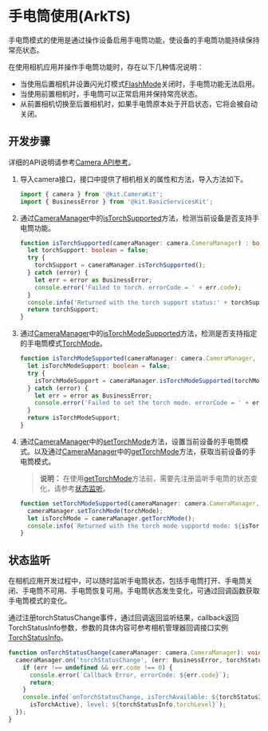 # 手电筒使用(ArkTS)
<!--Kit: Camera Kit-->
<!--Subsystem: Multimedia-->
<!--Owner: @qano-->
<!--Designer: @leo_ysl-->
<!--Tester: @xchaosioda-->
<!--Adviser: @w_Machine_cc-->

手电筒模式的使用是通过操作设备启用手电筒功能，使设备的手电筒功能持续保持常亮状态。

在使用相机应用并操作手电筒功能时，存在以下几种情况说明：

- 当使用后置相机并设置闪光灯模式[FlashMode](../../reference/apis-camera-kit/arkts-apis-camera-e.md#flashmode)关闭时，手电筒功能无法启用。
- 当使用前置相机时，手电筒可以正常启用并保持常亮状态。
- 从前置相机切换至后置相机时，如果手电筒原本处于开启状态，它将会被自动关闭。

## 开发步骤

详细的API说明请参考[Camera API参考](../../reference/apis-camera-kit/arkts-apis-camera.md)。

1. 导入camera接口，接口中提供了相机相关的属性和方法，导入方法如下。

    ```ts
    import { camera } from '@kit.CameraKit';
    import { BusinessError } from '@kit.BasicServicesKit';
    ```

2. 通过[CameraManager](../../reference/apis-camera-kit/arkts-apis-camera-CameraManager.md)中的[isTorchSupported](../../reference/apis-camera-kit/arkts-apis-camera-CameraManager.md#istorchsupported11)方法，检测当前设备是否支持手电筒功能。

    ```ts
    function isTorchSupported(cameraManager: camera.CameraManager) : boolean {
      let torchSupport: boolean = false;
      try {
        torchSupport = cameraManager.isTorchSupported();
      } catch (error) {
        let err = error as BusinessError;
        console.error('Failed to torch. errorCode = ' + err.code);
      }
      console.info('Returned with the torch support status:' + torchSupport);
      return torchSupport;
    }
    ```

3. 通过[CameraManager](../../reference/apis-camera-kit/arkts-apis-camera-CameraManager.md)中的[isTorchModeSupported](../../reference/apis-camera-kit/arkts-apis-camera-CameraManager.md#istorchmodesupported11)方法，检测是否支持指定的手电筒模式[TorchMode](../../reference/apis-camera-kit/arkts-apis-camera-e.md#torchmode11)。

    ```ts
    function isTorchModeSupported(cameraManager: camera.CameraManager, torchMode: camera.TorchMode) : boolean {
      let isTorchModeSupport: boolean = false;
      try {
        isTorchModeSupport = cameraManager.isTorchModeSupported(torchMode);
      } catch (error) {
        let err = error as BusinessError;
        console.error('Failed to set the torch mode. errorCode = ' + err.code);
      }
      return isTorchModeSupport;
    }
    ```

4. 通过[CameraManager](../../reference/apis-camera-kit/arkts-apis-camera-CameraManager.md)中的[setTorchMode](../../reference/apis-camera-kit/arkts-apis-camera-CameraManager.md#settorchmode11)方法，设置当前设备的手电筒模式。以及通过[CameraManager](../../reference/apis-camera-kit/arkts-apis-camera-CameraManager.md)中的[getTorchMode](../../reference/apis-camera-kit/arkts-apis-camera-CameraManager.md#gettorchmode11)方法，获取当前设备的手电筒模式。

    > **说明：**
    > 在使用[getTorchMode](../../reference/apis-camera-kit/arkts-apis-camera-CameraManager.md#gettorchmode11)方法前，需要先注册监听手电筒的状态变化，请参考[状态监听](camera-torch-use.md#状态监听)。

    ```ts
    function setTorchModeSupported(cameraManager: camera.CameraManager, torchMode: camera.TorchMode) : void {
      cameraManager.setTorchMode(torchMode);
      let isTorchMode = cameraManager.getTorchMode();
      console.info(`Returned with the torch mode supportd mode: ${isTorchMode}`);
    }
    ```


## 状态监听

在相机应用开发过程中，可以随时监听手电筒状态，包括手电筒打开、手电筒关闭、手电筒不可用、手电筒恢复可用。手电筒状态发生变化，可通过回调函数获取手电筒模式的变化。

通过注册torchStatusChange事件，通过回调返回监听结果，callback返回TorchStatusInfo参数，参数的具体内容可参考相机管理器回调接口实例[TorchStatusInfo](../../reference/apis-camera-kit/arkts-apis-camera-i.md#torchstatusinfo11)。


```ts
function onTorchStatusChange(cameraManager: camera.CameraManager): void {
  cameraManager.on('torchStatusChange', (err: BusinessError, torchStatusInfo: camera.TorchStatusInfo) => {
    if (err !== undefined && err.code !== 0) {
      console.error(`Callback Error, errorCode: ${err.code}`);
      return;
    }
    console.info(`onTorchStatusChange, isTorchAvailable: ${torchStatusInfo.isTorchAvailable}, isTorchActive: ${torchStatusInfo.
      isTorchActive}, level: ${torchStatusInfo.torchLevel}`);
  });
}
```